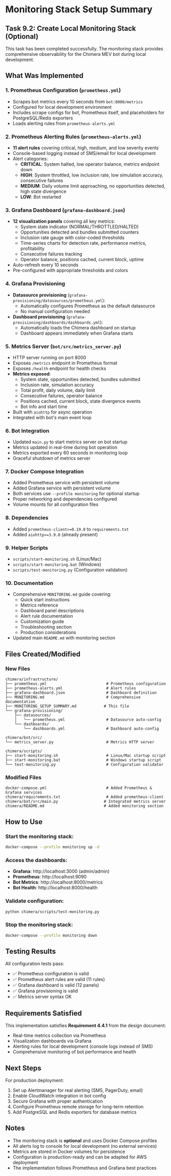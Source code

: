 # Monitoring Stack Setup Summary

## Task 9.2: Create Local Monitoring Stack (Optional)

This task has been completed successfully. The monitoring stack provides comprehensive observability for the Chimera MEV bot during local development.

## What Was Implemented

### 1. Prometheus Configuration (`prometheus.yml`)

- Scrapes bot metrics every 10 seconds from `bot:8000/metrics`
- Configured for local development environment
- Includes scrape configs for bot, Prometheus itself, and placeholders for PostgreSQL/Redis exporters
- Loads alerting rules from `prometheus-alerts.yml`

### 2. Prometheus Alerting Rules (`prometheus-alerts.yml`)

- **11 alert rules** covering critical, high, medium, and low severity events
- Console-based logging instead of SMS/email for local development
- Alert categories:
  - **CRITICAL**: System halted, low operator balance, metrics endpoint down
  - **HIGH**: System throttled, low inclusion rate, low simulation accuracy, consecutive failures
  - **MEDIUM**: Daily volume limit approaching, no opportunities detected, high state divergence
  - **LOW**: Bot restarted

### 3. Grafana Dashboard (`grafana-dashboard.json`)

- **12 visualization panels** covering all key metrics:
  - System state indicator (NORMAL/THROTTLED/HALTED)
  - Opportunities detected and bundles submitted counters
  - Inclusion rate gauge with color-coded thresholds
  - Time-series charts for detection rate, performance metrics, profitability
  - Consecutive failures tracking
  - Operator balance, positions cached, current block, uptime
- Auto-refresh every 10 seconds
- Pre-configured with appropriate thresholds and colors

### 4. Grafana Provisioning

- **Datasource provisioning** (`grafana-provisioning/datasources/prometheus.yml`):
  - Automatically configures Prometheus as the default datasource
  - No manual configuration needed
- **Dashboard provisioning** (`grafana-provisioning/dashboards/dashboards.yml`):
  - Automatically loads the Chimera dashboard on startup
  - Dashboard appears immediately when Grafana starts

### 5. Metrics Server (`bot/src/metrics_server.py`)

- HTTP server running on port 8000
- Exposes `/metrics` endpoint in Prometheus format
- Exposes `/health` endpoint for health checks
- **Metrics exposed**:
  - System state, opportunities detected, bundles submitted
  - Inclusion rate, simulation accuracy
  - Total profit, daily volume, daily limit
  - Consecutive failures, operator balance
  - Positions cached, current block, state divergence events
  - Bot info and start time
- Built with `aiohttp` for async operation
- Integrated with bot's main event loop

### 6. Bot Integration

- Updated `main.py` to start metrics server on bot startup
- Metrics updated in real-time during bot operation
- Metrics exported every 60 seconds in monitoring loop
- Graceful shutdown of metrics server

### 7. Docker Compose Integration

- Added Prometheus service with persistent volume
- Added Grafana service with persistent volume
- Both services use `--profile monitoring` for optional startup
- Proper networking and dependencies configured
- Volume mounts for all configuration files

### 8. Dependencies

- Added `prometheus-client>=0.19.0` to `requirements.txt`
- Added `aiohttp>=3.9.0` (already present)

### 9. Helper Scripts

- `scripts/start-monitoring.sh` (Linux/Mac)
- `scripts/start-monitoring.bat` (Windows)
- `scripts/test-monitoring.py` (Configuration validation)

### 10. Documentation

- Comprehensive `MONITORING.md` guide covering:
  - Quick start instructions
  - Metrics reference
  - Dashboard panel descriptions
  - Alert rule documentation
  - Customization guide
  - Troubleshooting section
  - Production considerations
- Updated main `README.md` with monitoring section

## Files Created/Modified

### New Files

```
chimera/infrastructure/
├── prometheus.yml                          # Prometheus configuration
├── prometheus-alerts.yml                   # Alert rules
├── grafana-dashboard.json                  # Dashboard definition
├── MONITORING.md                           # Comprehensive documentation
├── MONITORING_SETUP_SUMMARY.md            # This file
└── grafana-provisioning/
    ├── datasources/
    │   └── prometheus.yml                  # Datasource auto-config
    └── dashboards/
        └── dashboards.yml                  # Dashboard auto-config

chimera/bot/src/
└── metrics_server.py                       # Metrics HTTP server

chimera/scripts/
├── start-monitoring.sh                     # Linux/Mac startup script
├── start-monitoring.bat                    # Windows startup script
└── test-monitoring.py                      # Configuration validator
```

### Modified Files

```
docker-compose.yml                          # Added Prometheus & Grafana services
chimera/requirements.txt                    # Added prometheus-client
chimera/bot/src/main.py                    # Integrated metrics server
chimera/README.md                          # Added monitoring section
```

## How to Use

### Start the monitoring stack:

```bash
docker-compose --profile monitoring up -d
```

### Access the dashboards:

- **Grafana**: http://localhost:3000 (admin/admin)
- **Prometheus**: http://localhost:9090
- **Bot Metrics**: http://localhost:8000/metrics
- **Bot Health**: http://localhost:8000/health

### Validate configuration:

```bash
python chimera/scripts/test-monitoring.py
```

### Stop the monitoring stack:

```bash
docker-compose --profile monitoring down
```

## Testing Results

All configuration tests pass:

- ✅ Prometheus configuration is valid
- ✅ Prometheus alert rules are valid (11 rules)
- ✅ Grafana dashboard is valid (12 panels)
- ✅ Grafana provisioning is valid
- ✅ Metrics server syntax OK

## Requirements Satisfied

This implementation satisfies **Requirement 4.4.1** from the design document:

- Real-time metrics collection via Prometheus
- Visualization dashboards via Grafana
- Alerting rules for local development (console logs instead of SMS)
- Comprehensive monitoring of bot performance and health

## Next Steps

For production deployment:

1. Set up Alertmanager for real alerting (SMS, PagerDuty, email)
2. Enable CloudWatch integration in bot config
3. Secure Grafana with proper authentication
4. Configure Prometheus remote storage for long-term retention
5. Add PostgreSQL and Redis exporters for database metrics

## Notes

- The monitoring stack is **optional** and uses Docker Compose profiles
- All alerts log to console for local development (no external services)
- Metrics are stored in Docker volumes for persistence
- Configuration is production-ready and can be adapted for AWS deployment
- The implementation follows Prometheus and Grafana best practices

